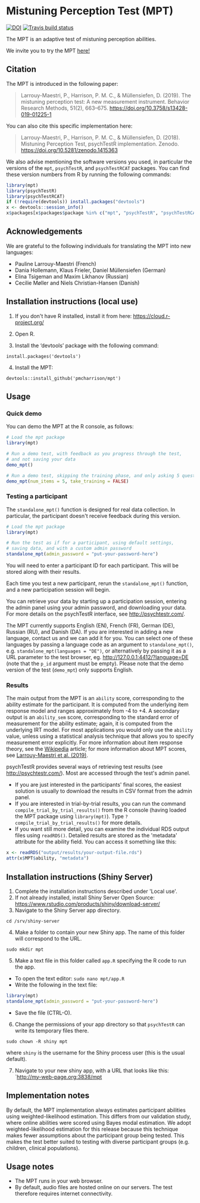 # Mistuning Perception Test (MPT)

[![DOI](https://zenodo.org/badge/DOI/10.5281/zenodo.1415363.svg)](https://doi.org/10.5281/zenodo.1415363)
[![Travis build status](https://travis-ci.com/pmcharrison/mpt.svg?branch=master)](https://travis-ci.com/pmcharrison/mpt)

The MPT is an adaptive test of mistuning perception abilities.

We invite you to try the MPT [here!](http://shiny.pmcharrison.com/mpt-demo)

## Citation

The MPT is introduced in the following paper:

> Larrouy-Maestri, P., Harrison, P. M. C., & Müllensiefen, D. (2019). The mistuning perception test: A new measurement instrument. Behavior Research Methods, 51(2), 663–675. https://doi.org/10.3758/s13428-019-01225-1

You can also cite this specific implementation here:

> Larrouy-Maestri, P., Harrison, P. M. C., & Müllensiefen, D. (2018).
Mistuning Perception Test, psychTestR implementation. Zenodo.
https://doi.org/10.5281/zenodo.1415363

We also advise mentioning the software versions you used,
in particular the versions of the `mpt`, `psychTestR`, and `psychTestRCAT` packages.
You can find these version numbers from R by running the following commands:

``` r
library(mpt)
library(psychTestR)
library(psychTestRCAT)
if (!require(devtools)) install.packages("devtools")
x <- devtools::session_info()
x$packages[x$packages$package %in% c("mpt", "psychTestR", "psychTestRCAT"), ]
```

## Acknowledgements

We are grateful to the following individuals for translating the MPT
into new languages:

- Pauline Larrouy-Maestri (French)
- Dania Hollemann, Klaus Frieler, Daniel Müllensiefen (German)
- Elina Tsigeman and Maxim Likhanov (Russian)
- Cecilie Møller and Niels Christian-Hansen (Danish)

## Installation instructions (local use)

1. If you don't have R installed, install it from here: https://cloud.r-project.org/

2. Open R.

3. Install the ‘devtools’ package with the following command:

`install.packages('devtools')`

4. Install the MPT:

`devtools::install_github('pmcharrison/mpt')`

## Usage

### Quick demo 

You can demo the MPT at the R console, as follows:

``` r
# Load the mpt package
library(mpt)

# Run a demo test, with feedback as you progress through the test,
# and not saving your data
demo_mpt()

# Run a demo test, skipping the training phase, and only asking 5 questions
demo_mpt(num_items = 5, take_training = FALSE)
```

### Testing a participant

The `standalone_mpt()` function is designed for real data collection.
In particular, the participant doesn't receive feedback during this version.

``` r
# Load the mpt package
library(mpt)

# Run the test as if for a participant, using default settings,
# saving data, and with a custom admin password
standalone_mpt(admin_password = "put-your-password-here")
```

You will need to enter a participant ID for each participant.
This will be stored along with their results.

Each time you test a new participant,
rerun the `standalone_mpt()` function,
and a new participation session will begin.

You can retrieve your data by starting up a participation session,
entering the admin panel using your admin password,
and downloading your data.
For more details on the psychTestR interface, 
see http://psychtestr.com/.

The MPT currently supports English (EN), French (FR), German (DE), Russian (RU), and Danish (DA).
If you are interested in adding a new language, contact us and we can add it for you.
You can select one of these languages by passing a language code as 
an argument to `standalone_mpt()`, e.g. `standalone_mpt(languages = "DE")`,
or alternatively by passing it as a URL parameter to the test browser,
eg. http://127.0.0.1:4412/?language=DE (note that the `p_id` argument must be empty).
Please note that the demo version of the test (`demo_mpt`) only supports English.

### Results

The main output from the MPT is an `ability` score,
corresponding to the ability estimate for the participant.
It is computed from the underlying item response model and ranges approximately from -4 to +4.
A secondary output is an `ability_sem` score, 
corresponding to the standard error of measurement for the ability estimate;
again, it is computed from the underlying IRT model.
For most applications you would only use the `ability` value,
unless using a statistical analysis technique that allows you to specify measurement error explicitly.
For more information about item response theory, see the [Wikipedia](https://en.wikipedia.org/wiki/Item_response_theory) article;
for more information about MPT scores, see
[Larrouy-Maestri et al. (2019)](https://doi.org/10.3758/s13428-019-01225-1).

psychTestR provides several ways of retrieving test results (see http://psychtestr.com/).
Most are accessed through the test's admin panel.

* If you are just interested in the participants' final scores,
the easiest solution is usually to download the results in CSV format from the admin panel.
* If you are interested in trial-by-trial results, you can run the command
`compile_trial_by_trial_results()` from the R console
(having loaded the MPT package using `library(mpt)`).
Type `?compile_trial_by_trial_results()` for more details.
* If you want still more detail, you can examine the individual RDS output files using `readRDS()`. 
Detailed results are stored as the 'metadata' attribute for the ability field. 
You can access it something like this: 

``` r
x <- readRDS("output/results/your-output-file.rds")
attr(x$MPT$ability, "metadata")
```

## Installation instructions (Shiny Server)

1. Complete the installation instructions described under 'Local use'.
2. If not already installed, install Shiny Server Open Source:
https://www.rstudio.com/products/shiny/download-server/
3. Navigate to the Shiny Server app directory.

`cd /srv/shiny-server`

4. Make a folder to contain your new Shiny app.
The name of this folder will correspond to the URL.

`sudo mkdir mpt`

5. Make a text file in this folder called `app.R`
specifying the R code to run the app.

- To open the text editor: `sudo nano mpt/app.R`
- Write the following in the text file:

``` r
library(mpt)
standalone_mpt(admin_password = "put-your-password-here")
```

- Save the file (CTRL-O).

6. Change the permissions of your app directory so that `psychTestR`
can write its temporary files there.

`sudo chown -R shiny mpt`

where `shiny` is the username for the Shiny process user
(this is the usual default).

7. Navigate to your new shiny app, with a URL that looks like this:
`http://my-web-page.org:3838/mpt

## Implementation notes

By default, the MPT implementation always estimates participant abilities
using weighted-likelihood estimation.
This differs from our validation study, 
where online abilities were scored using Bayes modal estimation.
We adopt weighted-likelihood estimation for this release 
because this technique makes fewer assumptions about the participant group being tested.
This makes the test better suited to testing with diverse participant groups
(e.g. children, clinical populations).

## Usage notes

- The MPT runs in your web browser.
- By default, audio files are hosted online on our servers.
The test therefore requires internet connectivity.
